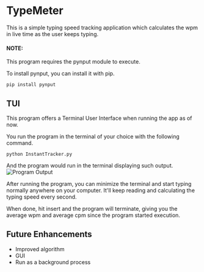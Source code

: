 # TypeMeter
This is a simple typing speed tracking application which calculates the wpm in live time as the user keeps typing. 

#### NOTE:
This program requires the pynput module to execute.

To install pynput, you can install it with pip.
```
pip install pynput
```

## TUI
This program offers a Terminal User Interface when running the app as of now. 

You run the program in the terminal of your choice with the following command.

```
python InstantTracker.py
```
And the program would run in the terminal displaying such output.
![Program Output](https://github.com/Igneel001/TypeMeter/blob/main/screenshots/program_ss.jpg)

After running the program, you can minimize the terminal and start typing normally anywhere on your computer. It'll keep reading and calculating the typing speed every second. 

When done, hit insert and the program will terminate, giving you the average wpm and average cpm since the program started execution. 

## Future Enhancements
- Improved algorithm
- GUI
- Run as a background process